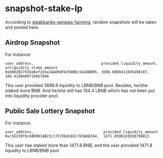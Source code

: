 # snapshot-stake-lp

According to [steakbanks-genesis-farming](https://medium.com/steakbank/steakbanks-genesis-farming-community-sale-52810e2d5e06), random snapshots will be taken and posted here. 

## Airdrop Snapshot

For instance: 
```
user_address,                               provided_liquidity_amount,  unliquidity_stake_amount
0xb0D202791ba6ef2e5e2AAD9dFA7b0Bbc542AB095, 3698.6000411695498187,      104.4199409719957846
```
This user provided 3698.6 liquidity to LBNB/BNB pool. Besides, he/she staked more BNB. And he/she still has 104.4 LBNB which has not been put into liquidity provider pool.

## Public Sale Lottery Snapshot

For instance:
```
user_address,                                provided_liquidity_amount
0xc5E259fbc68D9014B23c17F25bd2A5C763A08264,  1471.8596183030796013
```
This user has staked more than 1471.8 BNB, and the user provided 1471.8 liquidity to LBNB/BNB pool. 